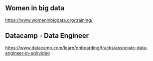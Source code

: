 
## Women in big data

https://www.womeninbigdata.org/training/

## Datacamp - Data Engineer

https://www.datacamp.com/learn/onboarding/tracks/associate-data-engineer-in-sql/video